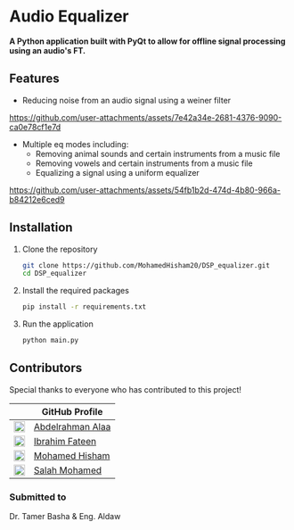 # Audio Equalizer

**A Python application built with PyQt to allow for offline signal processing using an audio's FT.**

## Features
- Reducing noise from an audio signal using a weiner filter


https://github.com/user-attachments/assets/7e42a34e-2681-4376-9090-ca0e78cf1e7d


- Multiple eq modes including:
     - Removing animal sounds and certain instruments from a music file
     - Removing vowels and certain instruments from a music file
     - Equalizing a signal using a uniform equalizer
  
https://github.com/user-attachments/assets/54fb1b2d-474d-4b80-966a-b84212e6ced9

## Installation      
1. Clone the repository
   ```bash
   git clone https://github.com/MohamedHisham20/DSP_equalizer.git
   cd DSP_equalizer
   ```
2. Install the required packages
   ```bash
   pip install -r requirements.txt
   ```
3. Run the application
   ```bash
   python main.py
   ```
   
## Contributors

Special thanks to everyone who has contributed to this project!  

|              | GitHub Profile                     |
|------------------|-----------------------------------|
| [<img src="https://github.com/abdelrahman-alaa-10.png" width="20">](https://github.com/abdelrahman-alaa-10) | [Abdelrahman Alaa](https://github.com/abdelrahman-alaa-10) |
| [<img src="https://github.com/Ibrahim-Fateen.png" width="20">](https://github.com/Ibrahim-Fateen) | [Ibrahim Fateen](https://github.com/Ibrahim-Fateen) |
| [<img src="https://github.com/MohamedHisham20.png" width="20">](https://github.com/MohamedHisham20) | [Mohamed Hisham](https://github.com/MohamedHisham20) |
| [<img src="https://github.com/salahmohamed03.png" width="20">](https://github.com/salahmohamed03) | [Salah Mohamed](https://github.com/salahmohamed03) |

### Submitted to
Dr. Tamer Basha & Eng. Aldaw

